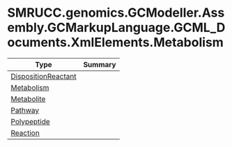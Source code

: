 ﻿
# SMRUCC.genomics.GCModeller.Assembly.GCMarkupLanguage.GCML_Documents.XmlElements.Metabolism

|Type|Summary|
|----|-------|
|[DispositionReactant](./DispositionReactant.md)||
|[Metabolism](./Metabolism.md)||
|[Metabolite](./Metabolite.md)||
|[Pathway](./Pathway.md)||
|[Polypeptide](./Polypeptide.md)||
|[Reaction](./Reaction.md)||

